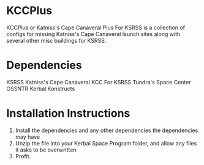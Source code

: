 # KCCPlus
KCCPlus or Katniss's Cape Canaveral Plus For KSRSS is a collection of configs for missing Katniss's Cape Canaveral launch sites along with several other misc buildings for KSRSS.

# Dependencies
KSRSS
Katniss's Cape Canaveral
KCC For KSRSS
Tundra's Space Center
OSSNTR
Kerbal Konstructs

# Installation Instructions
1. Install the dependencies and any other dependencies the dependencies may have
2. Unzip the file into your Kerbal Space Program folder, and allow any files it asks to be overwritten
3. Profit.